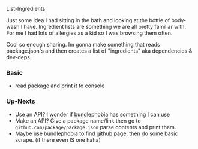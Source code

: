 List-Ingredients

Just some idea I had sitting in the bath and looking at the bottle of body-wash I have. Ingredient lists are something we are all pretty familiar with. For me I had lots of allergies as a kid so I was browsing them often.

Cool so enough sharing. Im gonna make something that reads package.json's and then creates a list of "ingredients" aka dependencies & dev-deps.

### Basic
- read package and print it to console

### Up-Nexts
- Use an API? I wonder if bundlephobia has something I can use
- Make an API? Give a package name/link then go to `github.com/package/package.json` parse contents and print them.
- Maybe use bundlephobia to find github page, then do some basic scrape. (if there even IS one haha)